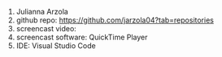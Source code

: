 1. Julianna Arzola
2. github repo: https://github.com/jarzola04?tab=repositories
3. screencast video: 
4. screencast software: QuickTime Player
5. IDE: Visual Studio Code